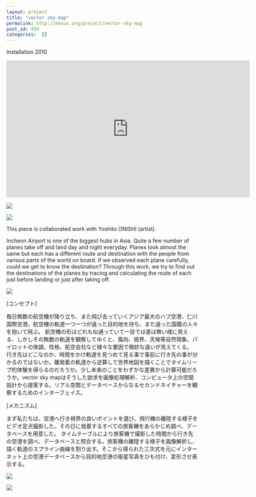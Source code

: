 ```yaml
---
layout: project
title: "vector sky map"
permalink: http://moxus.org/project/vector-sky-map
post_id: 859
categories:  []
---
```


Installation 2010

<iframe src="https://player.vimeo.com/video/14599603" width="640" height="360" frameborder="0" webkitallowfullscreen mozallowfullscreen allowfullscreen></iframe>

![](/images/project/P1000944.jpg)

![](/images/project/P1010016.jpg)

This piece is collaborated work with Yoshito ONISHI (artist).

Incheon Airport is one of the biggest hubs in Asia. Quite a few number of planes take off and land day and night everyday. Planes look almost the same but each has a different route and destination with the people from various parts of the world on board. If we observed each plane carefully, could we get to know the destination? Through this work, we try to find out the destinations of the planes by tracing and calculating the route of each just before landing or just after taking off.

![](/images/project/P1000882.jpg)


[コンセプト]

毎日無数の航空機が降り立ち、また飛び去っていくアジア最大のハブ空港、仁川国際空港。航空機の軌道一つ一つが違った目的地を持ち、また違った国籍の人々を抱いて飛ぶ。
航空機の形はどれも似通っていて一目では差は無い様に見える、しかしその無数の軌道を観察してゆくと、風向、視界、天候等自然現象、パイロットの体調、性格、航空会社など様々な要因で微妙な違いが見えてくる。
行き先はどこなのか、時間をかけ軌道を見つめて見る事で事前に行き先の事が分かるのではないか。離発着の軌道から逆算して世界地図を描くことでタイムリープ的体験を得らるのだろうか。少し未来のことをわずかな差異から計算可能だろうか。vector sky mapはそうした欲求を画像処理解析、コンピュータ上の空間設計から提案する。リアル空間とデータベースからなるセカンドネイチャーを観察するためのインターフェイス。


[メカニズム]

まず私たちは、空港へ行き視界の良いポイントを選び、飛行機の離陸する様子をビデオ定点撮影した。その日に発着するすべての旅客機をあらかじめ調べ、データベースを用意した。
タイムテーブルにより旅客機で撮影した時間から行き先の空港を調べ、データベースと照合する。旅客機の離陸する様子を画像解析し、描く軌道のスプライン曲線を割り出す。そこから得られた三次式を元にインターネット上の空港データベースから目的地空港の衛星写真をひも付け、変形させ表示する。

![](/images/project/sc01.png)

![](/images/project/pd1.png)